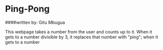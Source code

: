# Ping-Pong
####written by: Gitu Mbugua

  This webpage takes a number from the user and counts up to it. When it gets to a number
divisible by 3, it replaces that number with "ping"; when it gets to a number 
